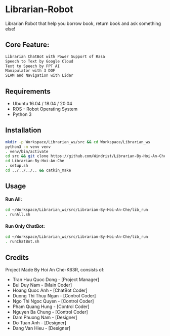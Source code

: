 Librarian-Robot
=
Librarian Robot that help you borrow book, return book and ask something else!

## Core Feature:

```bash
Librarian ChatBot with Power Support of Rasa
Speech to Text by Google Cloud
Text to Speech by FPT AI
Manipulator with 3 DOF
SLAM and Navigation with Lidar
```

## Requirements
- Ubuntu 16.04 / 18.04 / 20.04
- ROS - Robot Operating System
- Python 3

## Installation
```bash
mkdir -p Workspace/Librarian_ws/src && cd Workspace/Librarian_ws
python3 -m venv venv
. venv/bin/activate
cd src && git clone https://github.com/Windrist/Librarian-By-Hoi-An-Che
cd Librarian-By-Hoi-An-Che
. setup.sh
cd ../../../.. && catkin_make
```

## Usage

#### Run All:
```bash
cd ~/Workspace/Librarian_ws/src/Librarian-By-Hoi-An-Che/lib_run
. runAll.sh
```
#### Run Only ChatBot:
```bash
cd ~/Workspace/Librarian_ws/src/Librarian-By-Hoi-An-Che/lib_run
. runChatBot.sh
```

## Credits
Project Made By Hoi An Che-K63R, consists of:

- Tran Huu Quoc Dong - [Project Manager]
- Bui Duy Nam - [Main Coder]
- Hoang Quoc Anh - [ChatBot Coder]
- Duong Thi Thuy Ngan - [Control Coder]
- Ngo Thi Ngoc Quyen - [Control Coder]
- Pham Quang Hung - [Control Coder]
- Nguyen Ba Chung - [Control Coder]
- Dam Phuong Nam - [Designer]
- Do Tuan Anh - [Designer]
- Dang Van Hieu - [Designer]

